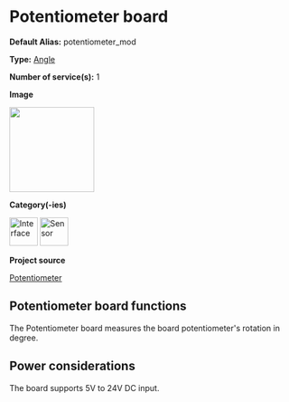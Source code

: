 # Potentiometer board

<div className="cust_sheet" markdown="1">
<p className="cust_sheet-title" markdown="1"><strong>Default Alias:</strong> potentiometer_mod</p>
<p className="cust_sheet-title" markdown="1"><strong>Type:</strong> <a href="/software/services_list/angle.md">Angle</a></p>
<p className="cust_sheet-title" markdown="1"><strong>Number of service(s):</strong> 1</p>
<p className="cust_sheet-title" markdown="1"><strong>Image</strong></p>
<p className="cust_indent" markdown="1"><img height="150" src="/img/potentiometer-service.png"/></p>
<p className="cust_sheet-title" markdown="1"><strong>Category(-ies)</strong></p>
<p className="cust_indent" markdown="1">
<img height="50" src="/img/sticker-interface.png" title="Interface"/>
<img height="50" src="/img/sticker-sensor.png" title="Sensor"/>
</p>
<p className="cust_sheet-title" markdown="1"><strong>Project source </strong></p>
<a className="github-button" data-size="large" aria-label="Star Luos-io/Luos on GitHub" href="https://github.com/Luos-io/Examples/blob/master/Projects/l0/Potentiometer" target="_blank">Potentiometer</a>
</div>

## Potentiometer board functions

The Potentiometer board measures the board potentiometer's rotation in degree.

## Power considerations

The board supports 5V to 24V DC input.

